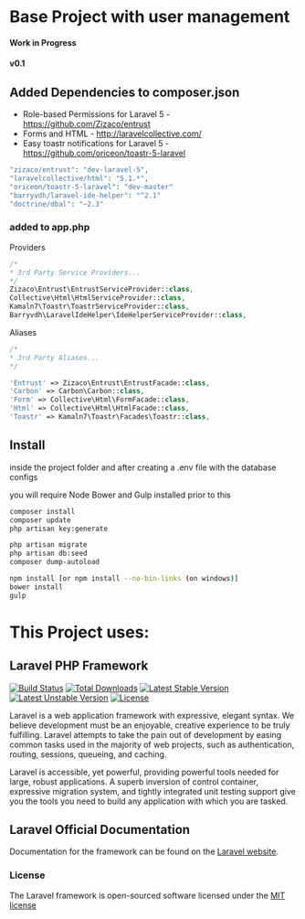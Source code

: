 # Base Project with user management

#### Work in Progress
#### v0.1

## Added Dependencies to composer.json

* Role-based Permissions for Laravel 5 - https://github.com/Zizaco/entrust
* Forms and HTML - http://laravelcollective.com/
* Easy toastr notifications for Laravel 5 - https://github.com/oriceon/toastr-5-laravel


```php
"zizaco/entrust": "dev-laravel-5",
"laravelcollective/html": "5.1.*",
"oriceon/toastr-5-laravel": "dev-master"
"barryvdh/laravel-ide-helper": "^2.1"
"doctrine/dbal": "~2.3"
```

### added to app.php

Providers

```php
/*
* 3rd Party Service Providers...
*/
Zizaco\Entrust\EntrustServiceProvider::class,
Collective\Html\HtmlServiceProvider::class,
Kamaln7\Toastr\ToastrServiceProvider::class,
Barryvdh\LaravelIdeHelper\IdeHelperServiceProvider::class,
```

Aliases

```php
/*
* 3rd Party Aliases...
*/

'Entrust' => Zizaco\Entrust\EntrustFacade::class,
'Carbon' => Carbon\Carbon::class,
'Form' => Collective\Html\FormFacade::class,
'Html' => Collective\Html\HtmlFacade::class,
'Toastr' => Kamaln7\Toastr\Facades\Toastr::class,
```

## Install

inside the project folder and after creating a .env file with the database configs

you will require Node Bower and Gulp installed prior to this

```sh
composer install
composer update
php artisan key:generate

php artisan migrate
php artisan db:seed
composer dump-autoload

npm install [or npm install --no-bin-links (on windows)]
bower install
gulp

```

# This Project uses:
## Laravel PHP Framework

[![Build Status](https://travis-ci.org/laravel/framework.svg)](https://travis-ci.org/laravel/framework)
[![Total Downloads](https://poser.pugx.org/laravel/framework/d/total.svg)](https://packagist.org/packages/laravel/framework)
[![Latest Stable Version](https://poser.pugx.org/laravel/framework/v/stable.svg)](https://packagist.org/packages/laravel/framework)
[![Latest Unstable Version](https://poser.pugx.org/laravel/framework/v/unstable.svg)](https://packagist.org/packages/laravel/framework)
[![License](https://poser.pugx.org/laravel/framework/license.svg)](https://packagist.org/packages/laravel/framework)

Laravel is a web application framework with expressive, elegant syntax. We believe development must be an enjoyable, creative experience to be truly fulfilling. Laravel attempts to take the pain out of development by easing common tasks used in the majority of web projects, such as authentication, routing, sessions, queueing, and caching.

Laravel is accessible, yet powerful, providing powerful tools needed for large, robust applications. A superb inversion of control container, expressive migration system, and tightly integrated unit testing support give you the tools you need to build any application with which you are tasked.

## Laravel Official Documentation

Documentation for the framework can be found on the [Laravel website](http://laravel.com/docs).

### License

The Laravel framework is open-sourced software licensed under the [MIT license](http://opensource.org/licenses/MIT)